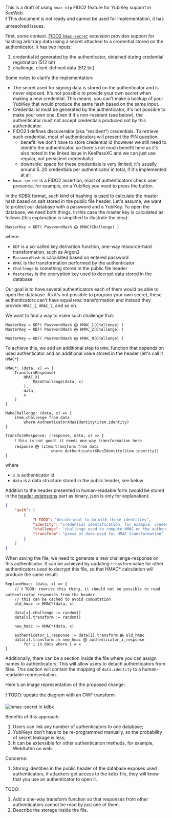 This is a draft of using `hmac-otp` FIDO2 feature for YubiKey support in KeeWeb.  
❗ This document is not ready and cannot be used for implementation, it has unresolved issues.

First, some context. [FIDO2 `hmac-secret`](https://fidoalliance.org/specs/fido-v2.1-rd-20210309/fido-client-to-authenticator-protocol-v2.1-rd-20210309.html#sctn-hmac-secret-extension) extension provides support for hashing arbitrary data using a secret attached to a credential stored on the authenticator. It has two inputs:

1. credential id generated by the authenticator, obtained during credential registration (512 bit)
2. challenge, client-defined data (512 bit)

Some notes to clarify the implementation:

- The secret used for signing data is stored on the authenticator and is never exposed. It's not possible to provide your own secret when making a new credential. This means, you can't make a backup of your YubiKey that would produce the same hash based on the same input.
- Credential id must be generated by the authenticator, it's not possible to make your own one. Even if it's non-resident (see below), the authenticator must not accept credentials produced not by this authenticator.
- FIDO2.1 defines discoverable (aka "resident") credentials. To retrieve such credential, most of authenticators will present the PIN question.
    - benefit: we don't have to store credential id (however we still need to identify the authenticator, so there's not much benefit here as it's also noted in the linked issue in KeePassXC and we can just use regular, not persistent credentials)
    - downside: space for these credentials is very limited, it's usually around 5..20 credentials per authenticator in total, if it's implemented at all
- `hmac-secret` is a FIDO2 assertion, most of authenticators check user presence, for example, on a YubiKey you need to press the button.

In the KDBX format, such kind of hashing is used to calculate the master hash based on salt stored in the public file header. Let's assume, we want to protect our database with a password and a YubiKey. To open the database, we need both things. In this case the master key is calculated as follows (this explanation is simplified to illustrate the idea):

```
MasterKey = KDF( PasswordHash ⨁ HMAC(Challenge) )
```

where:
- `KDF` is a so-called key derivation function, one-way resource-hard transformation, such as Argon2
- `PasswordHash` is calculated based on entered password
- `HMAC` is the transformation performed by the authenticator
- `Challenge` is something stored in the public file header
- `MasterKey` is the encryption key used to decrypt data stored in the database

Our goal is to have several authenticators each of them would be able to open the database. As it's not possible to program your own secret, these authenticators can't have equal `HMAC` transformation and instead they provide `HMAC_1`, `HMAC_2`, and so on.

We want to find a way to make such challenge that:
```
MasterKey = KDF( PasswordHash ⨁ HMAC_1(Challenge) )
MasterKey = KDF( PasswordHash ⨁ HMAC_2(Challenge) )
...
MasterKey = KDF( PasswordHash ⨁ HMAC_N(Challenge) )
```

To achieve this, we add an additional step to `HMAC` function that depends on used authenticator and an additional value stored in the header (let's call it `HMAC*`):

```
HMAC*: (data, x) => {
    TransformResponse(
        HMAC_X(
            MakeChallenge(data, x)
        ),
        data,
        x
    )
}

MakeChallenge: (data, x) => {
    item.challenge from data
        where AuthenticatorXHasIdentity(item.identity)
}

TransformResponse: (response, data, x) => {
    ❗ this is not good! it needs one-way transformation here
    response ⨁ (item.transform from data
                    where AuthenticatorXHasIdentity(item.identity))
}
```

where
- `x` is authenticator id
- `data` is a data structure stored in the public header, see below

Addition to the header presented in human-readable form (would be stored in the [header extensions](https://keepass.info/help/kb/kdbx_4.html#exthdr) part as binary, json is only for explanation):
```json
{
    "auth": [
        {
            "❗ TODO": "decide what to do with these identities",
            "identity": "credential identification, for example, credential_id",
            "challenge": "challenge used to compute HMAC on the authenticator",
            "transform": "piece of data used for HMAC transformation"
        }
    ]
}
```

When saving the file, we need to generate a new challenge-response on this authenticator. It can be achieved by updating `transform` value for other authenticators used to decrypt this file, so that HMAC* calculation will produce the same result:

```
ReplaceHmac: (data, x) => {
    // ❗ TODO: rewrite this thing, it should not be possible to read authenticator responses from the header
    // this can be cached to avoid computation
    old_hmac := HMAC*(data, x)

    data[x].challenge := random()
    data[x].transform := random()

    new_hmac := HMAC*(data, x)

    authenticator_i_response := data[i].transform ⨁ old_hmac
    data[i].transform := new_hmac ⨁ authenticator_i_response
        for i in data where i ≠ x
}
```

Additionally, there can be a section inside the file where you can assign names to authenticators. This will allow users to detach authenticators from files. This section will contain the mapping of `data.identity` to a human-readable representation.

Here's an image representation of the proposed change:

❗ TODO: update the diagram with an OWF transform

![hmac-secret in kdbx](https://user-images.githubusercontent.com/633557/113034278-35df2000-9192-11eb-9a73-b1770421f6bc.png)


Benefits of this approach:
1. Users can link any number of authenticators to one database;
2. YubiKeys don't have to be re-programmed manually, so the probability of secret leakage is less;
3. It can be extensible for other authentication methods, for example, WebAuthn on web.

Concerns:
1. Storing identities in the public header of the database exposes used authenticators, if attackers get access to the kdbx file, they will know that you use an authenticator to open it.

TODO:
1. Add a one-way transform function so that responses from other authenticators cannot be read by just one of them.
2. Describe the storage inside the file.
